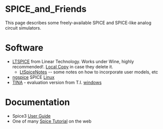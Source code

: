 # SPICE_and_Friends
This page describes some freely-available SPICE and SPICE-like
analog circuit simulators.

# Software

 * [LTSPICE](http://www.linear.com/designtools/software/) from Linear Technology.  Works under Wine, highly recommended!.  [Local Copy](http://ohm.bu.edu/~hazen/DataSheets/LinearTech/LTspiceIV.exe) in case they delete it.
   * [LtSpiceNotes](LtSpiceNotes.md) -- some notes on how to incorporate user models, etc
 * [ngspice](http://sourceforge.net/projects/ngspice)
  SPICE [Linux](Linux.md)
 * [TINA](http://www.ti.com/tina-ti) - evaluation version from T.I. [windows](windows.md)

# Documentation

 * Spice3 [User Guide](http://newton.ex.ac.uk/teaching/CDHW/Electronics2/userguide/)
 * One of many [Spice Tutorial](http://www.seas.upenn.edu/~jan/spice/spice.overview.html)
on the web

